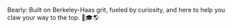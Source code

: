 Bearly: Built on Berkeley-Haas grit, fueled by curiosity, and here to help you claw your way to the top. 🐻🎓🌎
